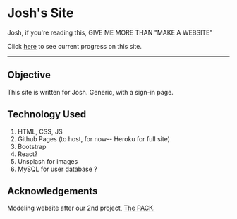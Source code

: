 # Josh's Site
Josh, if you're reading this, GIVE ME MORE THAN "MAKE A WEBSITE"

Click [here](https://cml2377.github.io/joshsite/) to see current progress on this site.
<hr>

## Objective
This site is written for Josh. Generic, with a sign-in page.

## Technology Used
1. HTML, CSS, JS
2. Github Pages (to host, for now-- Heroku for full site)
3. Bootstrap
4. React?
5. Unsplash for images
6. MySQL for user database ?

## Acknowledgements
Modeling website after our 2nd project, [The PACK.](https://github.com/cml2377/THE-PACK)
